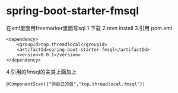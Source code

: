 # spring-boot-starter-fmsql
在xml里面用freemarker里面写sql
1.下载
2.mvn install
3.引用
pom.xml
```
<dependency>
    <groupId>top.threadlocal</groupId>
    <artifactId>spring-boot-starter-fmsql</artifactId>
    <version>0.0.1</version>
</dependency>
```
4.引用的fmsql的主类上面加上
```
@ComponentScan({"你自己的包","top.threadlocal.fmsql"})
```

